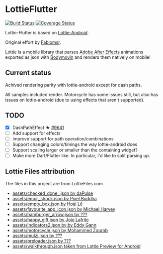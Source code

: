 # LottieFlutter

[![Build Status](https://travis-ci.org/dnfield/lottie-flutter.svg?branch=master)](https://travis-ci.org/fabiomsr/lottie-flutter)
[![Coverage Status](https://coveralls.io/repos/github/dnfield/lottie-flutter/badge.svg)](https://coveralls.io/github/fabiomsr/lottie-flutter)

Lottie-Flutter is based on [Lottie-Android](https://github.com/airbnb/lottie-android).

Original effort by [Fabiomsr](https://github.com/fabiomsr).

Lottie is a mobile library that parses [Adobe After Effects](http://www.adobe.com/products/aftereffects.html) animations exported as json with [Bodymovin](https://github.com/bodymovin/bodymovin) and renders them natively on mobile!

## Current status

Achived rendering parity with lottie-android except for dash paths.

All samples included render.  Motorcycle has some issues still, but also has issues on lottie-android (due to using effects that aren't supported).

## TODO

- [x] DashPathEffect ★ [#9641](https://github.com/flutter/flutter/issues/9641)
- [ ] Add support for effects
- [ ] Improve support for path operation/combinations
- [ ] Support changing colors/timings the way lottie-android does
- [ ] Support scaling larger or smaller than the containing widget?
- [ ] Make more Dart/Flutter like.  In particular, I'd like to split parsing up.

## Lottie Files attribution

The files in this project are from LottieFiles.com

- [assets/checked_done_.json by daPulse](https://www.lottiefiles.com/433-checked-done)
- [assets/emoji_shock.json by Pixel Buddha](https://www.lottiefiles.com/44-emoji-shock)
- [assets/empty_box.json by Hoài Lê](https://www.lottiefiles.com/629-empty-box)
- [assets/favourite_app_icon.json by Michael Harvey](https://www.lottiefiles.com/72-favourite-app-icon)
- [assets/hamburger_arrow.json by ???](https://www.lottiefiles.com/63-hamburger-arrow-transition)
- [assets/happy_gift.json by Jojo Lafrite](https://www.lottiefiles.com/1368-happy-gift)
- [assets/Indicators2.json by by Eddy Gann](https://www.lottiefiles.com/539-page-indicators-square)
- [assets/motorcycle.json by Mohammed Zourob](https://www.lottiefiles.com/29-motorcycle)
- [assets/mulzi.json by ???](https://www.lottiefiles.com/113-muzli-beacon)
- [assets/preloader.json by ???](https://www.lottiefiles.com/51-preloader)
- [assets/walkthrough.json taken from Lottie Preview for Android](https://github.com/airbnb/lottie-android)